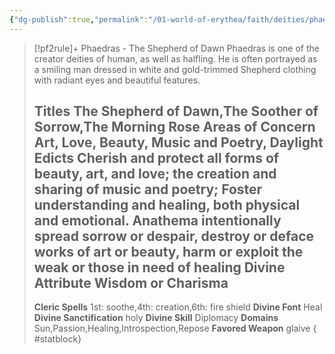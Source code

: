 ```yaml
---
{"dg-publish":true,"permalink":"/01-world-of-erythea/faith/deities/phaedras/","title":"Phaedras - The Shepherd of Dawn","tags":["Deity"],"dgShowInlineTitle":true,"noteIcon":""}
---
```


>[!pf2rule]+ Phaedras - The Shepherd of Dawn
>Phaedras is one of the creator deities of human, as well as halfling. He is often portrayed as a smiling man dressed in white and gold-trimmed Shepherd clothing with radiant eyes and beautiful features.
> 
> **Titles**  The Shepherd of Dawn,The Soother of Sorrow,The Morning Rose
> **Areas of Concern**  Art, Love, Beauty, Music and Poetry, Daylight
> **Edicts**  Cherish and protect all forms of beauty, art, and love; the creation and sharing of music and poetry; Foster understanding and healing, both physical and emotional.
> **Anathema**  intentionally spread sorrow or despair, destroy or deface works of art or beauty, harm or exploit the weak or those in need of healing
> **Divine Attribute**  Wisdom or Charisma
> ---
> **Cleric Spells** 1st: soothe,4th: creation,6th: fire shield
> **Divine Font**  Heal
> **Divine Sanctification**  holy
> **Divine Skill**  Diplomacy
> **Domains**  Sun,Passion,Healing,Introspection,Repose
> **Favored Weapon**  glaive 
{ #statblock}


 